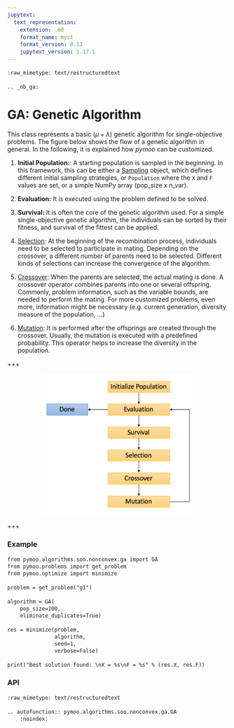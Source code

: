 ```yaml
---
jupytext:
  text_representation:
    extension: .md
    format_name: myst
    format_version: 0.13
    jupytext_version: 1.17.1
---
```


```{raw-cell}
:raw_mimetype: text/restructuredtext

.. _nb_ga:
```

# GA: Genetic Algorithm

This class represents a basic ($\mu+\lambda$) genetic algorithm for single-objective problems. The figure below shows the flow of a genetic algorithm in general. In the following, it is explained how *pymoo* can be customized.

1) **Initial Population:**: A starting population is sampled in the beginning. In this framework, this can be either a [Sampling](../../operators/sampling.ipynb) object, which defines different initial sampling strategies, or `Population` where the `X` and `F` values are set, or a simple NumPy array (pop_size x n_var).



2) **Evaluation:** It is executed using the problem defined to be solved.

3) **Survival:** It is often the core of the genetic algorithm used. For a simple single-objective genetic algorithm, the individuals can be sorted by their fitness, and survival of the fittest can be applied.

4) [Selection](../../operators/selection.ipynb): At the beginning of the recombination process, individuals need to be selected to participate in mating. Depending on the crossover, a different number of parents need to be selected. Different kinds of selections can increase the convergence of the algorithm.

5) [Crossover](../../operators/crossover.ipynb): When the parents are selected, the actual mating is done. A crossover operator combines parents into one or several offspring. Commonly, problem information, such as the variable bounds, are needed to perform the mating. For more customized problems, even more, information might be necessary (e.g. current generation, diversity measure of the population, ...)

6) [Mutation](../../operators/mutation.ipynb): It is performed after the offsprings are created through the crossover. Usually, the mutation is executed with a predefined probability. This operator helps to increase the diversity in the population.


+++

<div style="text-align: center;">
    <img src="https://github.com/anyoptimization/pymoo-data/blob/main/docs/images/ga_basic.png?raw=true" width="350">
</div>


+++

### Example

```{code-cell} ipython3
from pymoo.algorithms.soo.nonconvex.ga import GA
from pymoo.problems import get_problem
from pymoo.optimize import minimize

problem = get_problem("g1")

algorithm = GA(
    pop_size=100,
    eliminate_duplicates=True)

res = minimize(problem,
               algorithm,
               seed=1,
               verbose=False)

print("Best solution found: \nX = %s\nF = %s" % (res.X, res.F))
```

### API

```{raw-cell}
:raw_mimetype: text/restructuredtext

.. autofunction:: pymoo.algorithms.soo.nonconvex.ga.GA
    :noindex:
```
